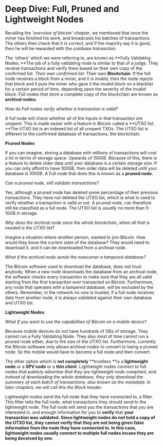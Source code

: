 # Deep Dive: Full, Pruned and Lightweight Nodes

Recalling the _'overview of bitcoin' chapter_, we mentioned that once the miner has finished his _work_, and broadcasts his batches of transactions. The others then check that it is correct, and if the majority say it is good, then he will be rewarded with the _coinbase transaction_.

The 'others' which we were referring to, are known as **Fully Validating Nodes. **The job of a fully validating node is similar to that of a judge. They receive transactions and verify them based on their own copy of the confirmed list. _Their own confirmed list_. Their own **Blockchain**. If the full node receives a block from a miner, and it is invalid, then the node rejects that block and it puts the miner who gave it the invalid block on a blacklist for a certain period of time, depending upon the severity of the invalid block. Full nodes that store a complete copy of the blockchain are known as **archival nodes.**

_How do Full nodes verify whether a transaction is valid?_

A full node will check whether all of the inputs in that transaction are unspent. This is made easier with a feature in Bitcoin called a **UTXO list. **The UTXO list is an indexed list of all unspent TXOs. The UTXO list is different to the confirmed database of transactions, the blockchain.

**Pruned Nodes**

If you can imagine, storing a database with millions of transactions will cost a lot in terms of storage space. Upwards of 150GB. Because of this, there is a feature to delete older data until your database is a certain storage size. If you can only afford to have 100GB, then older data will be deleted until your database is 100GB. A Full node that does this is known as a **pruned node.**

_Can a pruned node, still validate transactions?_

Yes, although a pruned node has deleted some percentage of their previous transactions. They have not deleted the UTXO list, which is what is used to verify whether a transaction is valid or not. A pruned node, can therefore still be classified as a full node. The UTXO list is _usually_ no more than 5-10GB in storage.

_Why does the archival node store the whole blockchain, when all that is needed is the UTXO list?_

Imagine a situation where another person, wanted to join Bitcoin. How would they know the current state of the database? They would need to download it, and it can be downloaded from a archival node.

_What if the archival node sends the newcomer a tampered database?_

The Bitcoin software used to download the database, does not trust anybody. When a new node downloads the database from an archival node, the software checks every transaction to make sure that they are all valid starting from the first transaction ever transacted on Bitcoin. Furthermore, any node that operates with a tampered database, will be excluded by the others. Remember, in the network no-one is trusted, if a full node receives data from another node, it is always validated against their own database and UTXO list.

**Lightweight Nodes**

_What If you want to use the capabilities of Bitcoin on a mobile device?_

Because mobile devices do not have hundreds of GBs of storage. They cannot run a Fully Validating Node. They also most of time cannot run a pruned node either, due to the size of the UTXO list. Furthermore, currently the Bitcoin software only allows archival nodes to convert to being a pruned node. So the mobile would have to become a full node and then convert.

The other option which is **not completely** **trustless **is a **lightweight node** or a **SPV node** or a **thin client**. Lightweight nodes connect to full nodes _that publicly advertise that they are lightweight node compliant, and instead of downloading the whole database, they only download the summary of each batch of transactions, also known as the metadata. In later chapters, we will call this the Block header._

Lightweight nodes send the full node that they have connected to, a filter. This filter tells the full node, what transactions they should send to the lightweight node. The full node will send you the transactions that you are interested in, and enough information for you to **verify** that **your transaction was validated. Since lightweight nodes do not hold a copy of the UTXO list, they cannot verify that they are not being given false information from the node they have connected to. In this case, lightweight nodes usually connect to multiple full nodes incase they are being deceived by one.**

